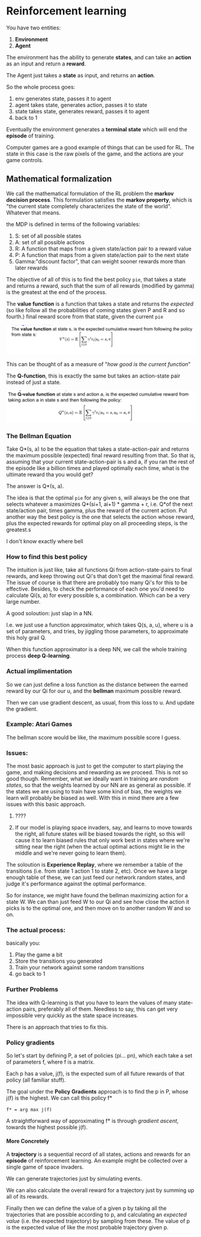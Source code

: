 # Reinforcement learning

You have two entities:

1. **Environment**
2. **Agent**

The environment has the ability to generate **states**, and can take an **action** as an input and return a **reward**.

The Agent just takes a **state** as input, and returns an **action**. 

So the whole process goes:

1. env generates state, passes it to agent
2. agent takes state, generates action, passes it to state
3. state takes state, generates reward, passes it to agent
4. back to 1 

Eventually the environment generates a **terminal state** which will end the **episode** of training.

Computer games are a good example of things that can be used for RL. The state in this case is the raw pixels of the game, and the actions are your game controls.

## Mathematical formalization

We call the mathematical formulation of the RL problem the **markov decision process**. This formulation satisfies the **markov property**, which is "the current state completely characterizes the state of the world". Whatever that means.

the MDP is defined in terms of the following variables:

1. S: set of all possible states
2. A: set of all possible actions
3. R: A function that maps from a given state/action pair to a reward value
4. P: A function that maps from a given state/action pair to the next state
5. Gamma:"discount factor", that can weight sooner rewards more than later rewards

The objective of all of this is to find the best policy `pie`, that takes a state and returns a reward, such that the sum of all rewards (modified by gamma) is the greatest at the end of the process.

The **value function** is a function that takes a state and returns the *expected* (so like follow all the probabilities of coming states given P and R and so fourth.) final reward score from that state, given the current `pie`

![](./images/value-func.png)

This can be thought of as a measure of "*how good is the current function*"

The **Q-function**, this is exactly the same but takes an action-state pair instead of just a state. 

![](./images/q-function.png)

### The **Bellman Equation**

Take Q*(s, a) to be the equation that takes a state-action-pair and returns the maximum possible (expected) final reward resulting from that. So that is, assuming that your current state-action-pair is s and a, if you ran the rest of the episode like a billion times and played optimally each time, what is the ultimate reward tha you would get?

The answer is Q*(s, a).

The idea is that the optimal `pie` for any given s, will always be the one that selects whatever a maximizes Q*(si+1, ai+1) * gamma + r, i.e. Q*of the next state/action pair, times gamma, plus the reward of the current action. Put another way the best policy is the one that selects the action whose reward, plus the expected rewards for optimal play on all proceeding steps, is the greatest.s

I don't know exactly where bell

### How to find this best policy

The intuition is just like, take all functions Qi from action-state-pairs to final rewards, and keep throwing out Qi's that don't get the maximal final reward. The issue of course is that there are probably too many Qi's for this to be effective. Besides, to check the performance of each one you'd need to calculate Qi(s, a) for every possible s, a combination. Which can be a very large number.

A good soloution: just slap in a NN.

I.e. we just use a function approximator, which takes Q(s, a, u), where u is a set of parameters, and tries, by jiggling those parameters, to approximate this holy grail Q.

When this function approximator is a deep NN, we call the whole training process **deep Q-learning**.

### Actual implimentation

So we can just define a loss function as the distance between the earned reward by our Qi for our u, and the **bellman** maximum possible reward.

Then we can use gradient descent, as usual, from this loss to u. And update the gradient.

### Example: Atari Games

The bellman score would be like, the maximum possible score I guess.

### Issues:

The most basic approach is just to get the computer to start playing the game, and making decisions and rewarding as we proceed. This is not so good though. Remember, what we ideally want in training are *random states*, so that the weights learned by our NN are as general as possible. If the states we are using to train have some kind of bias, the weights we learn will probably be biased as well. With this in mind there are a few issues with this basic approach.

1. ????

2. If our model is playing space invaders, say, and learns to move towards the right, all future states will be biased towards the right, so this will cause it to learn biased rules that only work best in states where we're sitting near the right (when the actual optimal actions might lie in the middle and we're never going to learn them).

The soloution is **Experience Replay**, where we remember a table of the transitions (i.e. from state 1 action 1 to state 2, etc). Once we have a large enough table of these, we can just feed our network random states, and judge it's performance against the optimal performance. 

So for instance, we might have found the bellman maximizing action for a state W. We can than just feed W to our Qi and see how close the action it picks is to the optimal one, and then move on to another random W and so on.

### The actual process:

basically you:

1. Play the game a bit
2. Store the transitions you generated
3. Train your network against some random transitions
4. go back to 1


### Further Problems

The idea with Q-learning is that you have to learn the values of many state-action pairs, preferably all of them. Needless to say, this can get very impossible very quickly as the state space increases.

There is an approach that tries to fix this.

### Policy gradients

So let's start by defining P, a set of policies (pi... pn), which each take a set of parameters f, where f is a matrix.

Each p has a value, j(f), is the expected sum of all future rewards of that policy (all familiar stuff).

The goal under the **Policy Gradients** approach is to find the p in P, whose j(f) is the highest. We can call this policy f*

    f* = arg max j(f)

A straightforward way of approximating f* is through *gradient ascent*, towards the highest possible j(f).

#### More Concretely

A **trajectory** is a sequential record of all states, actions and rewards for an **episode** of reinforcement learning. An example might be collected over a single game of space invaders.

We can generate trajectories just by simulating events.

We can also calculate the overall reward for a trajectory just by summing up all of its rewards.

Finally then we can define the value of a given p by taking all the trajectories that are possible according to p, and calculating an *expected value* (i.e. the expected trajectory) by sampling from these. The value of p is the expected value of like the most probable trajectory given p.